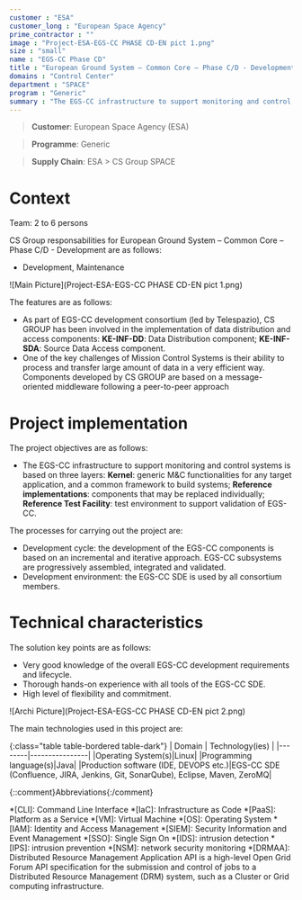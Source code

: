 ```yaml
---
customer : "ESA"
customer_long : "European Space Agency"
prime_contractor : ""
image : "Project-ESA-EGS-CC PHASE CD-EN pict 1.png"
size : "small"
name : "EGS-CC Phase CD"
title : "European Ground System – Common Core – Phase C/D - Development"
domains : "Control Center"
department : "SPACE"
program : "Generic"
summary : "The EGS-CC infrastructure to support monitoring and control systems is based on three layers: __Kernel__: generic M&C functionalities for any target application, and a common framework to build systems; __Reference implementations__: components that may be replaced individually; __Reference Test Facility__: test environment to support validation of EGS-CC."
---
```


> __Customer__\: European Space Agency (ESA)

> __Programme__\: Generic

> __Supply Chain__\: ESA >  CS Group SPACE


# Context

Team: 2 to 6 persons

CS Group responsabilities for European Ground System – Common Core – Phase C/D - Development are as follows:
* Development, Maintenance

![Main Picture](Project-ESA-EGS-CC PHASE CD-EN pict 1.png)

The features are as follows:
* As part of EGS-CC development consortium (led by Telespazio), CS GROUP has been involved in the implementation of data distribution and access components: __KE-INF-DD__: Data Distribution component; __KE-INF-SDA__: Source Data Access component.
* One of the key challenges of Mission Control Systems is their ability to process and transfer large amount of data in a very efficient way. Components developed by CS GROUP are based on a message-oriented middleware following a peer-to-peer approach

# Project implementation

The project objectives are as follows:
* The EGS-CC infrastructure to support monitoring and control systems is based on three layers: __Kernel__: generic M&C functionalities for any target application, and a common framework to build systems; __Reference implementations__: components that may be replaced individually; __Reference Test Facility__: test environment to support validation of EGS-CC.

The processes for carrying out the project are:
* Development cycle: the development of the EGS-CC components is based on an incremental and iterative approach. EGS-CC subsystems are  progressively assembled, integrated and validated. 
* Development environment: the EGS-CC SDE is used by all consortium members.

# Technical characteristics

The solution key points are as follows:
* Very good knowledge of the overall EGS-CC development requirements and lifecycle.
* Thorough hands-on experience with all tools of the EGS-CC SDE.
* High level of flexibility and commitment.

![Archi Picture](Project-ESA-EGS-CC PHASE CD-EN pict 2.png)

The main technologies used in this project are:

{:class="table table-bordered table-dark"}
| Domain | Technology(ies) |
|--------|----------------|
|Operating System(s)|Linux|
|Programming language(s)|Java|
|Production software (IDE, DEVOPS etc.)|EGS-CC SDE (Confluence, JIRA, Jenkins, Git, SonarQube), Eclipse, Maven, ZeroMQ|



{::comment}Abbreviations{:/comment}

*[CLI]: Command Line Interface
*[IaC]: Infrastructure as Code
*[PaaS]: Platform as a Service
*[VM]: Virtual Machine
*[OS]: Operating System
*[IAM]: Identity and Access Management
*[SIEM]: Security Information and Event Management
*[SSO]: Single Sign On
*[IDS]: intrusion detection
*[IPS]: intrusion prevention
*[NSM]: network security monitoring
*[DRMAA]: Distributed Resource Management Application API is a high-level Open Grid Forum API specification for the submission and control of jobs to a Distributed Resource Management (DRM) system, such as a Cluster or Grid computing infrastructure.
